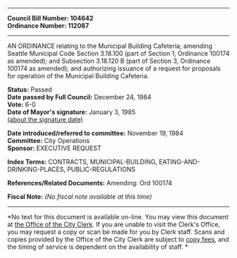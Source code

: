 * * * * *  
  
**Council Bill Number: [](#h0)[](#h2)104642**   
**Ordinance Number: 112087**  
  
* * * * *  
  
AN ORDINANCE relating to the Municipal Building Cafeteria; amending Seattle Municipal Code Section 3.18.100 (part of Section 1, Ordinance 100174 as amended); and Subsection 3.18.120 B (part of Section 3, Ordinance 100174 as amended); and authorizing issuance of a request for proposals for operation of the Municipal Building Cafeteria.  
  
**Status:** Passed   
**Date passed by Full Council:** December 24, 1984   
**Vote:** 6-0   
**Date of Mayor's signature:** January 3, 1985   
[(about the signature date)](/~public/approvaldate.htm)   
  
  
**Date introduced/referred to committee:** November 19, 1984   
**Committee:** City Operations   
**Sponsor:** EXECUTIVE REQUEST   
  
**Index Terms:** CONTRACTS, MUNICIPAL-BUILDING, EATING-AND-DRINKING-PLACES, PUBLIC-REGULATIONS  
  
**References/Related Documents:** Amending: Ord 100174  
  
**Fiscal Note:** *(No fiscal note available at this time)*  
  
* * * * *  
  
*No text for this document is available on-line. You may view this document at [the Office of the City Clerk](http://www.seattle.gov/leg/clerk/contactUs.htm). If you are unable to visit the Clerk's Office, you may request a copy or scan be made for you by Clerk staff. Scans and copies provided by the Office of the City Clerk are subject to [copy fees](http://clerk.seattle.gov/~public/clerkfees.htm), and the timing of service is dependent on the availability of staff. *  
  
  

